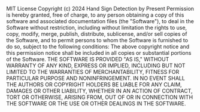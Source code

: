 MIT License 
Copyright (c) 2024 Hand Sign Detection by Present 
Permission is hereby granted, free of charge, to any person obtaining a copy of this software and associated 
documentation files (the "Software"), to deal in the Software without restriction, including without limitation the rights to 
use, copy, modify, merge, publish, distribute, sublicense, and/or sell copies of the Software, and to permit persons to whom 
the Software is furnished to do so, subject to the following conditions: 
The above copyright notice and this permission notice shall be included in all copies or substantial portions of the Software. 
THE SOFTWARE IS PROVIDED "AS IS," WITHOUT WARRANTY OF ANY KIND, EXPRESS OR IMPLIED, INCLUDING BUT NOT LIMITED TO 
THE WARRANTIES OF MERCHANTABILITY, FITNESS FOR PARTICULAR PURPOSE AND NONINFRINGEMENT. IN NO EVENT SHALL THE 
AUTHORS OR COPYRIGHT HOLDERS BE LIABLE FOR ANY CLAIM, DAMAGES OR OTHER LIABILITY, WHETHER IN AN ACTION OF 
CONTRACT, TORT OR OTHERWISE, ARISING FROM, OUT OF OR IN CONNECTION WITH THE SOFTWARE OR THE USE OR OTHER 
DEALINGS IN THE SOFTWARE.
